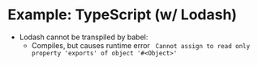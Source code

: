 # Example: TypeScript (w/ Lodash)

* Lodash cannot be transpiled by babel:
  * Compiles, but causes runtime error ` Cannot assign to read only property 'exports' of object '#<Object>'`